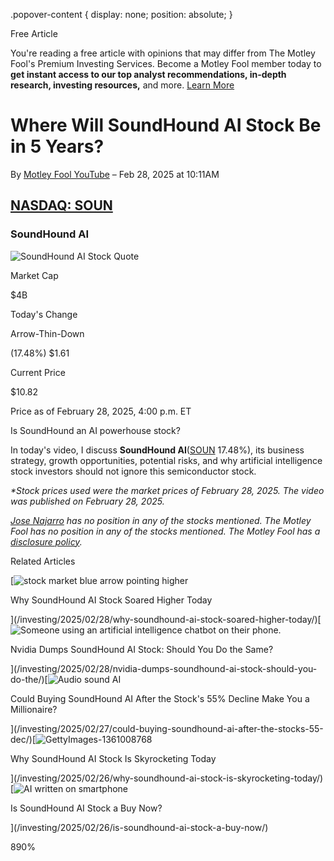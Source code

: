 .popover-content { display: none; position: absolute; }

Free Article[](#)

You're reading a free article with opinions that may differ from The Motley Fool's Premium Investing Services. Become a Motley Fool member today to **get instant access to our top analyst recommendations, in-depth research, investing resources,** and more. [Learn More](https://www.fool.com/mms/mark/op-free-tbox-art)

Where Will SoundHound AI Stock Be in 5 Years?
=============================================

By [Motley Fool YouTube](/author/20641/) – Feb 28, 2025 at 10:11AM

[NASDAQ: SOUN](/quote/nasdaq/soun/)
-----------------------------------

### SoundHound AI

![SoundHound AI Stock Quote](https://g.foolcdn.com/art/companylogos/mark/SOUN.png)

Market Cap

$4B

Today's Change

Arrow-Thin-Down

(17.48%) $1.61

Current Price

$10.82

Price as of February 28, 2025, 4:00 p.m. ET

Is SoundHound an AI powerhouse stock?

In today's video, I discuss **SoundHound AI**([SOUN](/quote/nasdaq/soun/) 17.48%), its business strategy, growth opportunities, potential risks, and why artificial intelligence stock investors should not ignore this semiconductor stock.

_\*Stock prices used were the market prices of February 28, 2025. The video was published on February 28, 2025._

_[Jose Najarro](https://www.fool.com/author/20364/) has no position in any of the stocks mentioned. The Motley Fool has no position in any of the stocks mentioned. The Motley Fool has a [disclosure policy](https://www.fool.com/legal/fool-disclosure-policy/)._

Related Articles

[![stock market blue arrow pointing higher](https://g.foolcdn.com/image/?url=https%3A%2F%2Fg.foolcdn.com%2Feditorial%2Fimages%2F809442%2Fstock-market-blue-arrow-pointing-higher.jpg&op=resize&w=92&h=52)

Why SoundHound AI Stock Soared Higher Today

](/investing/2025/02/28/why-soundhound-ai-stock-soared-higher-today/)[![Someone using an artificial intelligence chatbot on their phone.](https://g.foolcdn.com/image/?url=https%3A%2F%2Fg.foolcdn.com%2Feditorial%2Fimages%2F808875%2Fsomeone-using-an-artificial-intelligence-chatbot-on-their-phone.jpg&op=resize&w=92&h=52)

Nvidia Dumps SoundHound AI Stock: Should You Do the Same?

](/investing/2025/02/28/nvidia-dumps-soundhound-ai-stock-should-you-do-the/)[![Audio sound AI](https://g.foolcdn.com/image/?url=https%3A%2F%2Fg.foolcdn.com%2Feditorial%2Fimages%2F808337%2Faudio-sound-ai.jpg&op=resize&w=92&h=52)

Could Buying SoundHound AI After the Stock's 55% Decline Make You a Millionaire?

](/investing/2025/02/27/could-buying-soundhound-ai-after-the-stocks-55-dec/)[![GettyImages-1361008768](https://g.foolcdn.com/image/?url=https%3A%2F%2Fg.foolcdn.com%2Feditorial%2Fimages%2F809139%2Fgettyimages-1361008768.jpg&op=resize&w=92&h=52)

Why SoundHound AI Stock Is Skyrocketing Today

](/investing/2025/02/26/why-soundhound-ai-stock-is-skyrocketing-today/)[![AI written on smartphone](https://g.foolcdn.com/image/?url=https%3A%2F%2Fg.foolcdn.com%2Feditorial%2Fimages%2F808724%2Fai-written-on-smartphone.jpg&op=resize&w=92&h=52)

Is SoundHound AI Stock a Buy Now?

](/investing/2025/02/26/is-soundhound-ai-stock-a-buy-now/)

890%